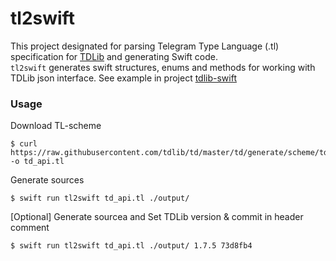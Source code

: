 # tl2swift

This project designated for parsing Telegram Type Language (.tl) specification for [TDLib](https://github.com/tdlib/td) and generating Swift code. <br>
`tl2swift` generates swift structures, enums and methods for working with TDLib json interface. See example in project [tdlib-swift](https://github.com/modestman/tdlib-swift)


### Usage 
Download TL-scheme

```shell
$ curl https://raw.githubusercontent.com/tdlib/td/master/td/generate/scheme/td_api.tl -o td_api.tl
```

Generate sources
```shell
$ swift run tl2swift td_api.tl ./output/
```

[Optional] Generate sourcea and Set TDLib version & commit in header comment
```shell
$ swift run tl2swift td_api.tl ./output/ 1.7.5 73d8fb4
```
